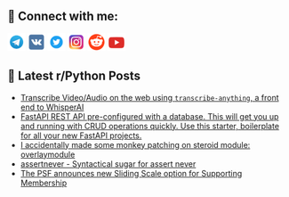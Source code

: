 ## 🔎 Connect with me:
[<img src="https://github.com/bullbesh/bullbesh/blob/main/images/Telegram.png" width="32" height="32" />](https://t.me/bullbesh)
[<img src="https://github.com/bullbesh/bullbesh/blob/main/images/VK.png" width="32" height="32" />](https://vk.com/bullbesh)
[<img src="https://github.com/bullbesh/bullbesh/blob/main/images/Twitter.png" width="32" height="32" />](https://twitter.com/bullbesh1)
[<img src="https://github.com/bullbesh/bullbesh/blob/main/images/Instagram.png" width="32" height="32" />](https://www.instagram.com/bullbesh)
[<img src="https://github.com/bullbesh/bullbesh/blob/main/images/Reddit.png" width="32" height="32" />](https://www.reddit.com/user/bullbesh)
[<img src="https://github.com/bullbesh/bullbesh/blob/main/images/YouTube.png" width="32" height="32" />](https://www.youtube.com/channel/UCtfjRs6uzgq5mfm8S06WTcg)

## 📕 Latest r/Python Posts
<!-- BLOG-POST-LIST:START -->
- [Transcribe Video/Audio on the web using `transcribe-anything`, a front end to WhisperAI](https://www.reddit.com/r/Python/comments/zgjnmg/transcribe_videoaudio_on_the_web_using/)
- [FastAPI REST API pre-configured with a database. This will get you up and running with CRUD operations quickly. Use this starter, boilerplate for all your new FastAPI projects.](https://www.reddit.com/r/Python/comments/zghz7j/fastapi_rest_api_preconfigured_with_a_database/)
- [I accidentally made some monkey patching on steroid module: overlaymodule](https://www.reddit.com/r/Python/comments/zghtqp/i_accidentally_made_some_monkey_patching_on/)
- [assertnever - Syntactical sugar for assert never](https://www.reddit.com/r/Python/comments/zgcplq/assertnever_syntactical_sugar_for_assert_never/)
- [The PSF announces new Sliding Scale option for Supporting Membership](https://www.reddit.com/r/Python/comments/zgb2ga/the_psf_announces_new_sliding_scale_option_for/)
<!-- BLOG-POST-LIST:END -->
